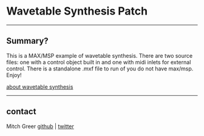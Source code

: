 # Wavetable Synthesis Patch
----
## Summary?

This is a MAX/MSP example of wavetable synthesis. There are two source files: one with a control object built in and one with midi inlets for external control. There is a standalone .mxf file to run of you do not have max/msp. Enjoy!

[about wavetable synthesis](http://en.wikipedia.org/wiki/Wavetable_synthesis)

----

## contact
Mitch Greer
[github](http://www.github.com/spaceagecrystal) |
[twitter](http://www.twitter.com/spaceagecrystal)
